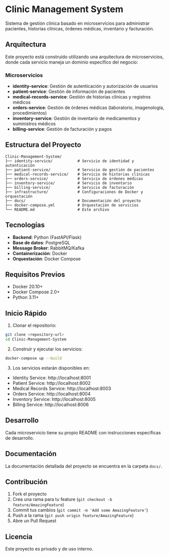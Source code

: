 # Clinic Management System

Sistema de gestión clínica basado en microservicios para administrar pacientes, historias clínicas, órdenes médicas, inventario y facturación.

## Arquitectura

Este proyecto está construido utilizando una arquitectura de microservicios, donde cada servicio maneja un dominio específico del negocio:

### Microservicios

- **identity-service**: Gestión de autenticación y autorización de usuarios
- **patient-service**: Gestión de información de pacientes
- **medical-records-service**: Gestión de historias clínicas y registros médicos
- **orders-service**: Gestión de órdenes médicas (laboratorio, imagenología, procedimientos)
- **inventory-service**: Gestión de inventario de medicamentos y suministros médicos
- **billing-service**: Gestión de facturación y pagos

## Estructura del Proyecto

```
Clinic-Management-System/
├── identity-service/           # Servicio de identidad y autenticación
├── patient-service/            # Servicio de gestión de pacientes
├── medical-records-service/    # Servicio de historias clínicas
├── orders-service/             # Servicio de órdenes médicas
├── inventory-service/          # Servicio de inventario
├── billing-service/            # Servicio de facturación
├── infrastructure/             # Configuraciones de Docker y orquestación
├── docs/                       # Documentación del proyecto
├── docker-compose.yml          # Orquestación de servicios
└── README.md                   # Este archivo
```

## Tecnologías

- **Backend**: Python (FastAPI/Flask)
- **Base de datos**: PostgreSQL
- **Message Broker**: RabbitMQ/Kafka
- **Containerización**: Docker
- **Orquestación**: Docker Compose

## Requisitos Previos

- Docker 20.10+
- Docker Compose 2.0+
- Python 3.11+

## Inicio Rápido

1. Clonar el repositorio:
```bash
git clone <repository-url>
cd Clinic-Management-System
```

2. Construir y ejecutar los servicios:
```bash
docker-compose up --build
```

3. Los servicios estarán disponibles en:
- Identity Service: http://localhost:8001
- Patient Service: http://localhost:8002
- Medical Records Service: http://localhost:8003
- Orders Service: http://localhost:8004
- Inventory Service: http://localhost:8005
- Billing Service: http://localhost:8006

## Desarrollo

Cada microservicio tiene su propio README con instrucciones específicas de desarrollo.

## Documentación

La documentación detallada del proyecto se encuentra en la carpeta `docs/`.

## Contribución

1. Fork el proyecto
2. Crea una rama para tu feature (`git checkout -b feature/AmazingFeature`)
3. Commit tus cambios (`git commit -m 'Add some AmazingFeature'`)
4. Push a la rama (`git push origin feature/AmazingFeature`)
5. Abre un Pull Request

## Licencia

Este proyecto es privado y de uso interno.
